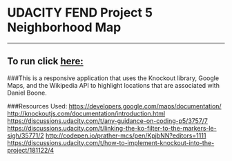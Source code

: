 # UDACITY FEND Project 5 Neighborhood Map
-----------------------------------------
## To run click [here:](http://jmcole.github.io/Neighborhood-Map/index.html)


###This is a responsive application that uses the Knockout library, Google Maps, and the Wikipedia API to highlight locations that are associated with Daniel Boone.

###Resources Used:
https://developers.google.com/maps/documentation/
http://knockoutjs.com/documentation/introduction.html
https://discussions.udacity.com/t/any-guidance-on-coding-p5/3757/7
https://discussions.udacity.com/t/linking-the-ko-filter-to-the-markers-le-sigh/35771/2
http://codepen.io/prather-mcs/pen/KpjbNN?editors=1111
https://discussions.udacity.com/t/how-to-implement-knockout-into-the-project/181122/4

